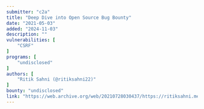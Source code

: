 ```yaml
---
submitter: "c2a"
title: "Deep Dive into Open Source Bug Bounty"
date: "2021-05-03"
added: "2024-11-03"
description: ""
vulnerabilities: [
    "CSRF"
]
programs: [
    "undisclosed"
]
authors: [
    "Ritik Sahni (@ritiksahni22)"
]
bounty: "undisclosed"
link: "https://web.archive.org/web/20210728030437/https://ritiksahni.me/open-source-bug-bounty-tutorial"
---
```





